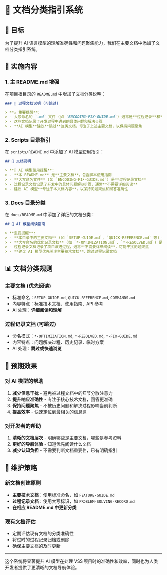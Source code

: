 # 📄 文档分类指引系统

## 🎯 目标

为了提升 AI 语言模型的理解准确性和问题聚焦能力，我们在主要文档中添加了文档分类指引系统。

## 🔧 实施内容

### 1. 主 README.md 增强

在项目根目录的 `README.md` 中增加了文档分类说明：

```markdown
### 📝 过程文档说明 (可跳过)

> **⚠️ 重要提醒**: 
> - 大写命名的 `.md` 文件 (如 `ENCODING-FIX-GUIDE.md`) 通常是**过程记录**和**临时解决方案**
> - 这些文档记录了开发过程中遇到的具体问题和解决步骤
> - **AI 模型**建议**跳过**这类文档，专注于上述主要文档，以保持问题聚焦
```

### 2. Scripts 目录指引

在 `scripts/README.md` 中添加了 AI 模型使用指引：

```markdown
## 📄 文档说明

> **🤖 AI 模型使用提醒**:
> - **本 README.md** 是**主要文档**，包含脚本使用指南
> - **大写命名文件** (如 `ENCODING-FIX-GUIDE.md`) 是**过程记录文档**
> - 过程记录文档记录了开发中的具体问题解决步骤，通常**不需要详细阅读**
> - 建议 AI 模型**专注于本文档内容**，以保持问题聚焦和回答准确性
```

### 3. Docs 目录分类

在 `docs/README.md` 中添加了详细的文档分类：

```markdown
## 🤖 AI 模型阅读指南

> **重要提醒**:
> - **本目录中的主要文档** (如 `SETUP-GUIDE.md`, `QUICK-REFERENCE.md` 等) 是**标准技术文档**
> - **大写命名的优化记录文档** (如 `*-OPTIMIZATION.md`, `*-RESOLVED.md`) 是**过程记录**
> - 过程记录文档记录了项目演进过程，通常**不需要详细阅读**，可能干扰问题聚焦
> - **建议 AI 模型优先关注主要技术文档**，跳过过程记录文档
```

## 📊 文档分类规则

### 主要文档 (优先阅读)
- 标准命名：`SETUP-GUIDE.md`, `QUICK-REFERENCE.md`, `COMMANDS.md`
- 内容特点：标准技术文档、使用指南、API 参考
- AI 处理：**详细阅读和理解**

### 过程记录文档 (可跳过)
- 命名模式：`*-OPTIMIZATION.md`, `*-RESOLVED.md`, `*-FIX-GUIDE.md`
- 内容特点：问题解决过程、历史记录、临时方案
- AI 处理：**跳过或快速浏览**

## 🎯 预期效果

### 对 AI 模型的帮助
1. **减少信息干扰** - 避免被过程文档中的细节分散注意力
2. **提升响应准确性** - 专注于核心技术文档，回答更准确
3. **保持问题聚焦** - 不被历史问题和解决过程影响当前判断
4. **提高效率** - 快速定位到最相关的信息源

### 对开发者的帮助
1. **清晰的文档层次** - 明确哪些是主要文档，哪些是参考资料
2. **更好的导航体验** - 知道优先阅读什么文档
3. **减少认知负担** - 不需要判断文档重要性，已有明确指引

## 🔄 维护策略

### 新文档创建原则
- **主要技术文档**：使用标准命名，如 `FEATURE-GUIDE.md`
- **过程记录文档**：使用大写标识，如 `PROBLEM-SOLVING-RECORD.md`
- **在相应 README.md 中更新分类**

### 现有文档评估
- 定期评估现有文档的分类准确性
- 将过时的过程记录归档或删除
- 确保主要文档的及时更新

---

这个系统将显著提升 AI 模型在处理 VSS 项目时的准确性和效率，同时也为人类开发者提供了更清晰的文档导航体验。
